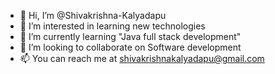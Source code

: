 - 👋 Hi, I’m @Shivakrishna-Kalyadapu
- 👀 I’m interested in learning new technologies
- 🌱 I’m currently learning "Java full stack development"
- 💞️ I’m looking to collaborate on Software development
- 📫 You can reach me at shivakrishnakalyadapu@gmail.com

<!---
Shivakrishna-Kalyadapu/Shivakrishna-Kalyadapu is a ✨ special ✨ repository because its `README.md` (this file) appears on your GitHub profile.
You can click the Preview link to take a look at your changes.
--->
